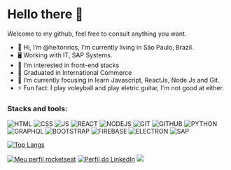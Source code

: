 # Hello there 👋
Welcome to my github, feel free to consult anything you want.

- 👋 Hi, I’m @heltonrios, I'm currently living in São Paulo, Brazil. 
- 🖥️ Working with IT, SAP Systems.
- 👀 I’m interested in front-end stacks
- 📕 Graduated in International Commerce
- 🌱 I’m currently focusing in learn Javascript, ReactJs, Node.Js and Git.
- ⚡ Fun fact: I play voleyball and play eletric guitar, I'm not good at either.

### Stacks and tools:
![HTML](https://img.shields.io/badge/-E34F26?style=flat&logo=html5&logoColor=white)
![CSS](https://img.shields.io/badge/-1572B6?style=flat&logo=css3&logoColor=white)
![JS](https://img.shields.io/badge/-000?style=flat&logo=javascript&logoColor=F7DF1E)
![REACT](https://img.shields.io/badge/-02569B?style=flat&logo=react)
![NODEJS](https://img.shields.io/badge/-43853D?style=flat&logo=node.js&logoColor=white)
![GIT](https://img.shields.io/badge/-000?style=flat&logo=git)
![GITHUB](https://img.shields.io/badge/-000?style=flat&logo=github)
![PYTHON](https://img.shields.io/badge/-000?style=flat&logo=python)
![GRAPHQL](https://img.shields.io/badge/-E10098?style=flat&logo=graphql)
![BOOTSTRAP](https://img.shields.io/badge/-white?style=flat&logo=bootstrap)
![FIREBASE](https://img.shields.io/badge/-blue?style=flat&logo=firebase)
![ELECTRON](https://img.shields.io/badge/-414557?style=flat&logo=electron)
![SAP](https://img.shields.io/badge/SAP-0FAAFF?style=flat&logo=sap&logoColor=white)

[![Top Langs](https://github-readme-stats.vercel.app/api/top-langs/?username=heltonrios&layout=compact)](https://github.com/heltonrios/github-readme-stats)

[![Meu perfil rocketseat](https://img.shields.io/badge/-Rocketseat-8957E6?style=flat)](https://app.rocketseat.com.br/me/helton-placido-07934)
[![Perfil do LinkedIn](https://img.shields.io/badge/-LinkedIn-0072b1?style=flat&logo=linkedin)](https://www.linkedin.com/in/helton-placido-6bb163a4/)
[![](https://img.shields.io/badge/Gmail-D14836?style=flat&logo=gmail&logoColor=white)](https://www.linkedin.com/in/helton-placido-6bb163a4/)
